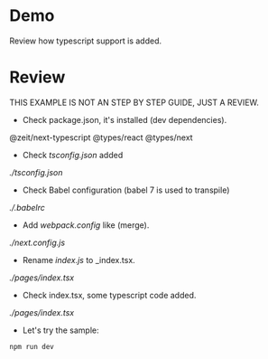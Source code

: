 # Demo

Review how typescript support is added.

# Review

THIS EXAMPLE IS NOT AN STEP BY STEP GUIDE, JUST A REVIEW.

- Check package.json, it's installed (dev dependencies).

@zeit/next-typescript
@types/react
@types/next 

- Check _tsconfig.json_ added

_./tsconfig.json_

- Check Babel configuration (babel 7 is used to transpile)

_./.babelrc_

- Add _webpack.config_ like (merge).

_./next.config.js_

- Rename _index.js_ to _index.tsx.

_./pages/index.tsx_

- Check index.tsx, some typescript code added.

_./pages/index.tsx_

- Let's try the sample:

```
npm run dev
```

